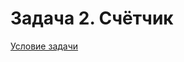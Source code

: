# Задача 2. Счётчик
[Условие задачи](https://github.com/netology-code/cppm-homeworks/tree/main/03/02)
